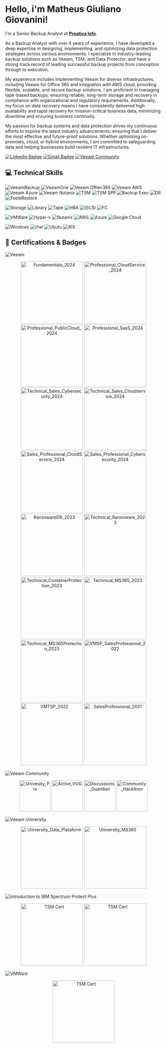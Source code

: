 # Hello, i'm Matheus Giuliano Giovanini! 

I'm a Senior Backup Analyst at **[Proativa Info](https://proativainfo.com.br)**.

As a Backup Analyst with over 4 years of experience, I have developed a deep expertise in designing, implementing, and optimizing data protection strategies across various environments. I specialize in industry-leading backup solutions such as Veeam, TSM, and Data Protector, and have a strong track record of leading successful backup projects from conception through to execution.

My experience includes implementing Veeam for diverse infrastructures, including Veeam for Office 365 and integration with AWS cloud, providing flexible, scalable, and secure backup solutions. I am proficient in managing tape-based backups, ensuring reliable, long-term storage and recovery in compliance with organizational and regulatory requirements. Additionally, my focus on data recovery means I have consistently delivered high availability and rapid recovery for mission-critical business data, minimizing downtime and ensuring business continuity.

My passion for backup systems and data protection drives my continuous efforts to explore the latest industry advancements, ensuring that I deliver the most effective and future-proof solutions. Whether optimizing on-premises, cloud, or hybrid environments, I am committed to safeguarding data and helping businesses build resilient IT infrastructures.

[![Linkedin Badge](https://img.shields.io/badge/-LinkedIn-blue?style=flat-square&logo=Linkedin&logoColor=white&link=https://www.linkedin.com/in/matheus-giuliano-giovanini/)](https://www.linkedin.com/in/matheus-giuliano-giovanini/)
[![Gmail Badge](https://img.shields.io/badge/-Gmail-c14438?style=flat-square&logo=Gmail&logoColor=white&link=mailto:giovaninimatheus96@gmail.com)](mailto:giovaninimatheus96@gmail.com)
[![Veeam Community](https://img.shields.io/badge/Veeam%20Community-backup)](https://community.veeam.com/members/matheusgiovanini-13586)


## 💻 Technical Skills

![VeeamBackup](https://img.shields.io/badge/Veeam%20Backup-backup)
![VeeamOne](https://img.shields.io/badge/VeeamOne-blue)
![Veeam Offiec365](https://img.shields.io/badge/Veeam%20Office365-white)
![Veeam AWS](https://img.shields.io/badge/Veeam%20AWS-red)
![Veeam Azure](https://img.shields.io/badge/Veeam%20Azure-darkblue)
![Veeam Nutanix](https://img.shields.io/badge/Veeam%20Nutanix-purple)
![TSM](https://img.shields.io/badge/TSM-black)
![TSM SPP](https://img.shields.io/badge/TSM%20SPP-white)
![Backup Exec](https://img.shields.io/badge/Veritas%20BackupExec-yellow)
![DR](https://img.shields.io/badge/DR-white)
![TesteRestore](https://img.shields.io/badge/TesteRestore-lightblue)

![Storage](https://img.shields.io/badge/Storage-Random)
![Library](https://img.shields.io/badge/Library-gray)
![Tape](https://img.shields.io/badge/Tape-yellow)
![HBA](https://img.shields.io/badge/HBA-blue)
![iSCSI](https://img.shields.io/badge/iSCSI-black)
![FC](https://img.shields.io/badge/FC-red)

![VMWare](https://img.shields.io/badge/VMWare-lightblue)
![Hyper-v](https://img.shields.io/badge/Hyperv-blue)
![Nutanix](https://img.shields.io/badge/Nutanix-purple)
![AWS](https://img.shields.io/badge/AWS-red)
![Azure](https://img.shields.io/badge/Azure-darkblue)
![Google Cloud](https://img.shields.io/badge/Google-gray)

![Windows](https://img.shields.io/badge/AIX-blue)
![rhel](https://img.shields.io/badge/Redhat-red)
![Ubutu](https://img.shields.io/badge/Ubunto-purple)
![AIX](https://img.shields.io/badge/AIX-brown)


## 🚀 Certifications & Badges

![Veeam](https://img.shields.io/badge/VeeamCertifications-backup)
<p align="center">
  <img src="https://github.com/matuis-bit/Matheus-Giovanini/blob/main/Veeam_Professional_Fundamentals_2024.png?raw=true" width="200" title="Fundamentals_2024">
  <img src="https://github.com/matuis-bit/Matheus-Giovanini/blob/main/Veeam_Professional_CloudService_2024.png?raw=true" width="200" title="Professional_CloudService_2024">
  <img src="https://github.com/matuis-bit/Matheus-Giovanini/blob/main/Veeam_Professional_PublicCloud_2024.png?raw=true" width="200" title="Professional_PublicCloud_2024">
  <img src="https://github.com/matuis-bit/Matheus-Giovanini/blob/main/Veeam_Professional_SaaS_2024.png?raw=true" width="200" title="Professional_SaaS_2024">
  <img src="https://github.com/matuis-bit/Matheus-Giovanini/blob/main/Technical_Sales_Cybersecurity_2024.png?raw=true" width="200" title="Technical_Sales_Cybersecurity_2024">
  <img src="https://github.com/matuis-bit/Matheus-Giovanini/blob/main/Technical_Sales_Cloudservice_2024.png?raw=true" width="200" title="Technical_Sales_Cloudservice_2024">
  <img src="https://github.com/matuis-bit/Matheus-Giovanini/blob/main/Sales_Professional_CloudService_2024.png?raw=true" width="200" title="Sales_Professional_CloudService_2024">
  <img src="https://github.com/matuis-bit/Matheus-Giovanini/blob/main/Sales_Professional_Cybersecurity_2024.png?raw=true" width="200" title="Sales_Professional_Cybersecurity_2024">
  <img src="https://github.com/matuis-bit/Matheus-Giovanini/blob/main/RansowareDR_2023.png?raw=true" width="200" title="RansowareDR_2023">
  <img src="https://github.com/matuis-bit/Matheus-Giovanini/blob/main/Veeam_Technical_Ransoware_2023.png?raw=true" width="200" title="Technical_Ransoware_2023">
  <img src="https://github.com/matuis-bit/Matheus-Giovanini/blob/main/Veeam_Technical_ContainerProtection_2023.png?raw=true" width="200" title="Technical_ContainerProtection_2023">
  <img src="https://github.com/matuis-bit/Matheus-Giovanini/blob/main/Veeam_Technical_MS365_2023.png?raw=true" width="200" title="Technical_MS365_2023">
  <img src="https://github.com/matuis-bit/Matheus-Giovanini/blob/main/Veeam_Technical_MS365Protection_2023.png?raw=true" width="200" title="Technical_MS365Protection_2023">
  <img src="https://github.com/matuis-bit/Matheus-Giovanini/blob/main/VMSP_SalesProfessional_2022.png?raw=true" width="200" title="VMSP_SalesProfessional_2022">
  <img src="https://github.com/matuis-bit/Matheus-Giovanini/blob/main/VMTSP_2022.png?raw=true" width="200" title="VMTSP_2022">
  <img src="https://github.com/matuis-bit/Matheus-Giovanini/blob/main/SalesProfessional_2021.png?raw=true" width="200" title="SalesProfessional_2021">
</p>


![Veeam Community](https://img.shields.io/badge/VeeamCommunity-blue)
<p align="center">
  <img src="https://github.com/matuis-bit/Matheus-Giovanini/blob/main/Community_Univesity_Pro.png?raw=true" width="100" title="Univesity_Pro">
  <img src="https://github.com/matuis-bit/Matheus-Giovanini/blob/main/Community_Active_VUG.png?raw=true" width="100" title="Active_VUG">
  <img src="https://github.com/matuis-bit/Matheus-Giovanini/blob/main/Community_Discussions_Guardian.png?raw=true" width="100" title="Discussions_Guardian">
  <img src="https://github.com/matuis-bit/Matheus-Giovanini/blob/main/Community_Hackthon.png?raw=true" width="100" title="Community_Hackthon">
  
</p>

![Veeam University](https://img.shields.io/badge/VeeamUniversity-white)
<p align="center">
  <img src="https://github.com/matuis-bit/Matheus-Giovanini/blob/main/VeeamUniversity_DataPlataform.png?raw=true" width="200" title="University_Data_Plataform">
  <img src="https://github.com/matuis-bit/Matheus-Giovanini/blob/main/VeeamUniversity_MS365.png?raw=true" width="200" title="University_MS365">
</p>

![Introduction to IBM Spectrum Protect Plus ](https://img.shields.io/badge/TSM-black)
<p align="center">
  <img src="https://github.com/matuis-bit/Matheus-Giovanini/blob/main/IBMSPP_cert1.png?raw=true" width="200" title="TSM Cert">
  <img src="https://github.com/matuis-bit/Matheus-Giovanini/blob/main/IBMSPP_cert.png?raw=true" width="200" title="TSM Cert">
</p>

![VMWare ](https://img.shields.io/badge/VMWare-lightblue)
<p align="center">
  <img src="https://github.com/matuis-bit/Matheus-Giovanini/blob/main/VTSP.png?raw=true" width="200" title="TSM Cert">
</p>
